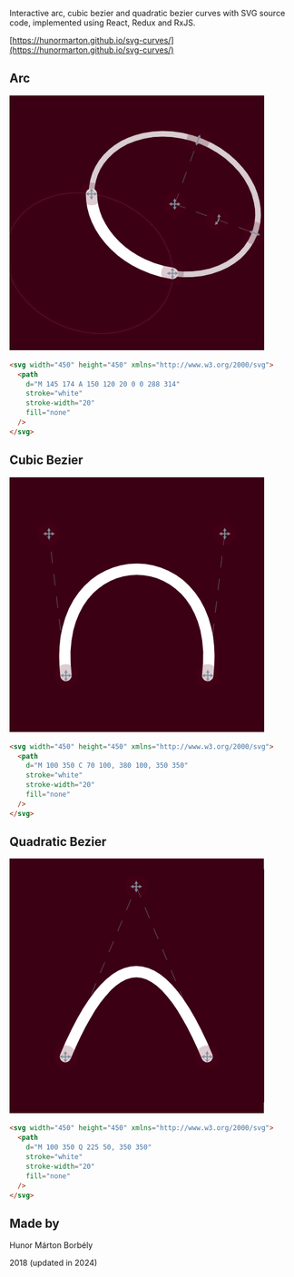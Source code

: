 Interactive arc, cubic bezier and quadratic bezier curves with SVG source code, implemented using React, Redux and RxJS.

[https://hunormarton.github.io/svg-curves/](https://hunormarton.github.io/svg-curves/)

## Arc

![Arc Screenshot](Screenshot-Arc.png)

```html
<svg width="450" height="450" xmlns="http://www.w3.org/2000/svg">
  <path
    d="M 145 174 A 150 120 20 0 0 288 314"
    stroke="white"
    stroke-width="20"
    fill="none"
  />
</svg>
```

## Cubic Bezier

![Cubic Bezier Screenshot](Screenshot-Cubic-Bezier.png)

```html
<svg width="450" height="450" xmlns="http://www.w3.org/2000/svg">
  <path
    d="M 100 350 C 70 100, 380 100, 350 350"
    stroke="white"
    stroke-width="20"
    fill="none"
  />
</svg>
```

## Quadratic Bezier

![Quadratic Bezier Screenshot](Screenshot-Quadratic-Bezier.png)

```html
<svg width="450" height="450" xmlns="http://www.w3.org/2000/svg">
  <path
    d="M 100 350 Q 225 50, 350 350"
    stroke="white"
    stroke-width="20"
    fill="none"
  />
</svg>
```

## Made by

Hunor Márton Borbély

2018 (updated in 2024)
